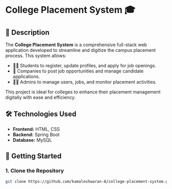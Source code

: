 # College Placement System 🎓

## 📌 Description
The **College Placement System** is a comprehensive full-stack web application developed to streamline and digitize the campus placement process. This system allows:

- 👨‍🎓 Students to register, update profiles, and apply for job openings.
- 🏢 Companies to post job opportunities and manage candidate applications.
- 🧑‍💼 Admins to manage users, jobs, and monitor placement activities.

This project is ideal for colleges to enhance their placement management digitally with ease and efficiency.

## 🛠️ Technologies Used
- **Frontend:** HTML, CSS
- **Backend:** Spring Boot
- **Database:** MySQL

## 🚀 Getting Started

### 1. Clone the Repository
```sh
git clone https://github.com/kamaleshwaran-A/college-placement-system.git
